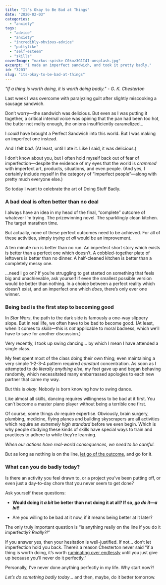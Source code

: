 ```yaml
---
title: "It's Okay to Be Bad at Things"
date: "2020-02-03"
categories: 
  - "anxiety"
tags: 
  - "advice"
  - "anxiety"
  - "incredibly-obvious-advice"
  - "puttylike"
  - "self-esteem"
  - "skills"
coverImage: "markus-spiske-C0koz3G1I4I-unsplash.jpg"
excerpt: "I made an imperfect sandwich, and took it pretty badly."
id: "3203"
slug: "its-okay-to-be-bad-at-things"
---
```


_"If a thing is worth doing, it is worth doing badly." - G. K. Chesterton_

Last week I was overcome with paralyzing guilt after slightly miscooking a sausage sandwich.

Don’t worry—the sandwich was delicious. But even as I was putting it together, a critical internal voice was opining that the pan had been too hot, the butter not melty enough, the onions insufficiently caramelized…

I _could_ have brought a Perfect Sandwich into this world. But I was making an imperfect one instead. 

And I felt _bad_. (At least, until I ate it. Like I said, it was delicious.)

I don’t know about you, but I often hold myself back out of fear of imperfection—despite the evidence of my eyes that the world is _crammed_ with imperfect art, products, situations, and even people. (And yes, I certainly include myself in the category of “imperfect people”—along with pretty much everyone else.)

So today I want to celebrate the art of Doing Stuff Badly.

<!--more-->

### A bad deal is often better than no deal

I always have an idea in my head of the final, “complete” outcome of whatever I’m trying. The prizewinning novel. The sparklingly clean kitchen. The target marathon time.

But actually, none of these perfect outcomes need to be achieved. For all of these activities, simply _trying at all_ would be an improvement.

A ten minute run is better than no run. An imperfect short story which exists is better than a perfect one which doesn’t. A cobbled-together plate of leftovers is better than no dinner. A half-cleaned kitchen is better than a completely messy one.

...need I go on? If you’re struggling to get started on something that feels big and unachievable, ask yourself if even the smallest possible version would be better than nothing. In a choice between a perfect reality which doesn’t exist, and an imperfect one which _does_, there’s only ever one winner.

### Being bad is the first step to becoming good

In _Star Wars_, the path to the dark side is famously a one-way slippery slope. But in real life, we often have to be bad to become good. (At least, when it comes to _skills_—this is _not_ applicable to moral badness, which we’ll have to save for another discussion.)

Very recently, I took up swing dancing… by which I mean I have attended a single class. 

My feet spent most of the class doing their own thing; even maintaining a very simple 1-2-3-4 pattern required _constant_ concentration. As soon as I attempted to do _literally anything else_, my feet gave up and began behaving randomly, which necessitated many embarrassed apologies to each new partner that came my way.

But this is _okay_. Nobody is born knowing how to swing dance.

Like almost all skills, dancing requires willingness to be bad at it first. You can’t become a master piano player without being a terrible one first.

Of course, some things _do_ require expertise. Obviously, brain surgery, plumbing, medicine, flying planes and building skyscrapers are all activities which require an _extremely high standard_ before we even begin. Which is why people studying these kinds of skills have special ways to train and practices to adhere to while they’re learning.

_When our actions have real-world consequences, we need to be careful._

But as long as nothing is on the line, [let go of the outcome](https://puttylike.com/why-you-should-stop-freaking-out-about-wasting-your-time/), and go for it.

### What can you do badly today?

Is there an activity you feel drawn to, or a project you’ve been putting off, or even just a day-to-day chore that you never seem to get done?

Ask yourself these questions:

- **Would doing it _a bit_ be better than not doing it at all? If so, _go do it—a bit_!**

- Are you willing to be bad at it now, if it means being better at it later?

The only truly important question is “is anything really on the line if you do it imperfectly? _Really?!”_ 

If you answer yes, then your hesitation is well-justified. If not… don’t let imperfection hold you back. There’s a reason Chesterton never said “if a thing is worth doing, it’s worth [ruminating over endlessly](https://www.walkingoncustard.com/plan-ruminate-worry-poke-prod-fumble-stop-overanalysing-life/) until you just give up because you’ll never do it perfectly.”

Personally, I’ve never done anything perfectly in my life. Why start now?! 

_Let’s do something badly today_… and then, maybe, do it better tomorrow.
